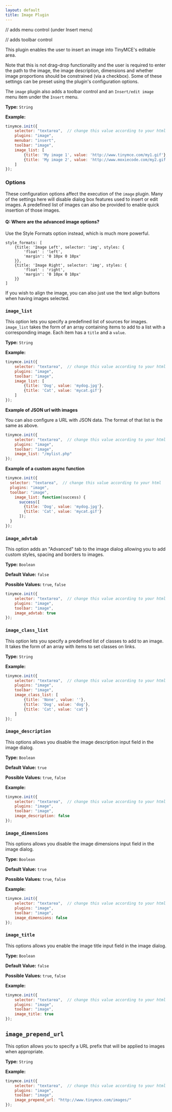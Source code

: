 ```yaml
---
layout: default
title: Image Plugin
---
```






// adds menu control (under Insert menu)

// adds toolbar control

This plugin enables the user to insert an image into TinyMCE's editable area.

Note that this is not drag-drop functionality and the user is required to enter the path to the image, the image description, dimensions and whether image proportions should be constrained (via a checkbox). Some of these settings can be preset using the plugin's configuration options.

The `image` plugin also adds a toolbar control and an `Insert/edit image` menu item under the `Insert` menu.

**Type:** `String`

**Example:**

```js
tinymce.init({
    selector: "textarea",  // change this value according to your html
    plugins: "image",
    menubar: "insert",
    toolbar: "image",
    image_list: [
        {title: 'My image 1', value: 'http://www.tinymce.com/my1.gif'},
        {title: 'My image 2', value: 'http://www.moxiecode.com/my2.gif'}
    ]
});

```

### Options

These configuration options affect the execution of the `image` plugin. Many of the settings here will disable dialog box features used to insert or edit images. A predefined list of images can also be provided to enable quick insertion of those images.


#### Q: Where are the advanced image options?

Use the Style Formats option instead, which is much more powerful.

```
style_formats: [
    {title: 'Image Left', selector: 'img', styles: {
        'float' : 'left',
        'margin': '0 10px 0 10px'
    }},
    {title: 'Image Right', selector: 'img', styles: {
        'float' : 'right',
        'margin': '0 10px 0 10px'
    }}
]
```

If you wish to align the image, you can also just use the text align buttons when having images selected.

### `image_list`

This option lets you specify a predefined list of sources for images. `image_list` takes the form of an array containing items to add to a list with a corresponding image. Each item has a `title` and a `value`.

**Type:** `String`

**Example:**

```js
tinymce.init({
    selector: "textarea",  // change this value according to your html
    plugins: "image",
    toolbar: "image",
    image_list: [
        {title: 'Dog', value: 'mydog.jpg'},
        {title: 'Cat', value: 'mycat.gif'}
    ]
});
```

**Example of JSON url with images**

You can also configure a URL with JSON data. The format of that list is the same as above.

```js
tinymce.init({
    selector: "textarea",  // change this value according to your html
    plugins: "image",
    toolbar: "image",
    image_list: "/mylist.php"
});
```

**Example of a custom async function**

```js
tinymce.init({
  selector: "textarea",  // change this value according to your html
  plugins: "image",
  toolbar: "image",
    image_list: function(success) {
      success([
        {title: 'Dog', value: 'mydog.jpg'},
        {title: 'Cat', value: 'mycat.gif'}
      ]);
  }
});
```

### `image_advtab`

This option adds an "Advanced" tab to the image dialog allowing you to add custom styles, spacing and borders to images.

**Type:** `Boolean`

**Default Value:** `false`

**Possible Values:** `true`, `false`

```js
tinymce.init({
    selector: "textarea",  // change this value according to your html
    plugins: "image",
    toolbar: "image",
    image_advtab: true
});
```

### `image_class_list`

This option lets you specify a predefined list of classes to add to an image. It takes the form of an array with items to set classes on links.

**Type:** `String`

**Example:**

```js
tinymce.init({
    selector: "textarea",  // change this value according to your html
    plugins: "image",
    toolbar: "image",
    image_class_list: [
        {title: 'None', value: ''},
        {title: 'Dog', value: 'dog'},
        {title: 'Cat', value: 'cat'}
    ]
});
```

### `image_description`

This options allows you disable the image description input field in the image dialog.

**Type:** `Boolean`

**Default Value:** `true`

**Possible Values:** `true`, `false`

**Example:**

```js
tinymce.init({
    selector: "textarea",  // change this value according to your html
    plugins: "image",
    toolbar: "image",
    image_description: false
});
```

### `image_dimensions`

This options allows you disable the image dimensions input field in the image dialog.

**Type:** `Boolean`

**Default Value:** `true`

**Possible Values:** `true`, `false`

**Example:**

```js
tinymce.init({
    selector: "textarea",  // change this value according to your html
    plugins: "image",
    toolbar: "image",
    image_dimensions: false
});
```

### `image_title`

This options allows you enable the image title input field in the image dialog.

**Type:** `Boolean`

**Default Value:** `false`

**Possible Values:** `true`, `false`

**Example:**

```js
tinymce.init({
    selector: "textarea",  // change this value according to your html
    plugins: "image",
    toolbar: "image",
    image_title: true
});
```

## `image_prepend_url`

This option allows you to specify a URL prefix that will be applied to images when appropriate.

**Type:** `String`

**Example:**

```js
tinymce.init({
    selector: "textarea",  // change this value according to your html
    plugins: "image",
    toolbar: "image",
    image_prepend_url: "http://www.tinymce.com/images/"
});
```
